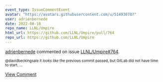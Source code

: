 ```yaml
---
event_type: IssueCommentEvent
avatar: "https://avatars.githubusercontent.com/u/51493078?"
user: adrienbernede
date: 2022-08-18
repo_name: LLNL/Umpire
html_url: https://github.com/LLNL/Umpire/pull/764
repo_url: https://github.com/LLNL/Umpire
---
```


<a href='https://github.com/adrienbernede' target='_blank'>adrienbernede</a> commented on issue <a href='https://github.com/LLNL/Umpire/pull/764' target='_blank'>LLNL/Umpire#764</a>.

<small>@davidbeckingsale it _looks like_ the previous commit passed, but GitLab did not have time to start....</small>

<a href='https://github.com/LLNL/Umpire/pull/764' target='_blank'>View Comment</a>